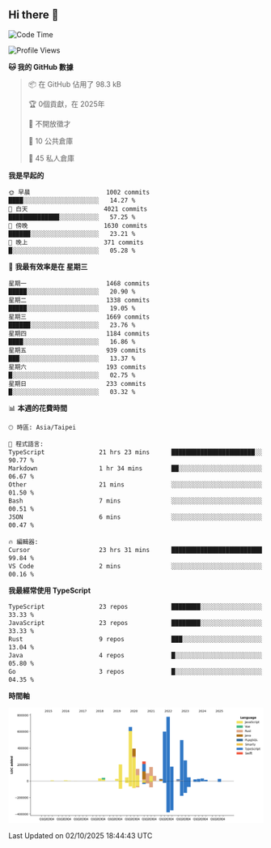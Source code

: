 ## Hi there 👋

<!--START_SECTION:waka-->
![Code Time](http://img.shields.io/badge/Code%20Time-546%20hrs%2013%20mins-blue)

![Profile Views](http://img.shields.io/badge/%E5%80%8B%E4%BA%BA%E9%A0%81%E9%9D%A2%E7%80%8F%E8%A6%BD%E6%AC%A1%E6%95%B8-0-blue)

**🐱 我的 GitHub 數據** 

> 📦 在 GitHub 佔用了 98.3 kB 
 > 
> 🏆  0個貢獻，在 2025年
 > 
> 🚫 不開放徵才
 > 
> 📜 10 公共倉庫 
 > 
> 🔑 45 私人倉庫 
 > 
**我是早起的** 

```text
🌞 早晨                     1002 commits        ████░░░░░░░░░░░░░░░░░░░░░   14.27 % 
🌆 白天                     4021 commits        ██████████████░░░░░░░░░░░   57.25 % 
🌃 傍晚                     1630 commits        ██████░░░░░░░░░░░░░░░░░░░   23.21 % 
🌙 晚上                     371 commits         █░░░░░░░░░░░░░░░░░░░░░░░░   05.28 % 
```
📅 **我最有效率是在 星期三** 

```text
星期一                      1468 commits        █████░░░░░░░░░░░░░░░░░░░░   20.90 % 
星期二                      1338 commits        █████░░░░░░░░░░░░░░░░░░░░   19.05 % 
星期三                      1669 commits        ██████░░░░░░░░░░░░░░░░░░░   23.76 % 
星期四                      1184 commits        ████░░░░░░░░░░░░░░░░░░░░░   16.86 % 
星期五                      939 commits         ███░░░░░░░░░░░░░░░░░░░░░░   13.37 % 
星期六                      193 commits         █░░░░░░░░░░░░░░░░░░░░░░░░   02.75 % 
星期日                      233 commits         █░░░░░░░░░░░░░░░░░░░░░░░░   03.32 % 
```


📊 **本週的花費時間** 

```text
🕑︎ 時區: Asia/Taipei

💬 程式語言: 
TypeScript               21 hrs 23 mins      ███████████████████████░░   90.77 % 
Markdown                 1 hr 34 mins        ██░░░░░░░░░░░░░░░░░░░░░░░   06.67 % 
Other                    21 mins             ░░░░░░░░░░░░░░░░░░░░░░░░░   01.50 % 
Bash                     7 mins              ░░░░░░░░░░░░░░░░░░░░░░░░░   00.51 % 
JSON                     6 mins              ░░░░░░░░░░░░░░░░░░░░░░░░░   00.47 % 

🔥 編輯器: 
Cursor                   23 hrs 31 mins      █████████████████████████   99.84 % 
VS Code                  2 mins              ░░░░░░░░░░░░░░░░░░░░░░░░░   00.16 % 
```

**我最經常使用 TypeScript** 

```text
TypeScript               23 repos            ████████░░░░░░░░░░░░░░░░░   33.33 % 
JavaScript               23 repos            ████████░░░░░░░░░░░░░░░░░   33.33 % 
Rust                     9 repos             ███░░░░░░░░░░░░░░░░░░░░░░   13.04 % 
Java                     4 repos             █░░░░░░░░░░░░░░░░░░░░░░░░   05.80 % 
Go                       3 repos             █░░░░░░░░░░░░░░░░░░░░░░░░   04.35 % 
```



**時間軸**

![Lines of Code chart](https://raw.githubusercontent.com/jos61404/jos61404/main/assets/bar_graph.png)


 Last Updated on 02/10/2025 18:44:43 UTC
<!--END_SECTION:waka-->



<!--
**jos61404/jos61404** is a ✨ _special_ ✨ repository because its `README.md` (this file) appears on your GitHub profile.

Here are some ideas to get you started:

- 🔭 I’m currently working on ...
- 🌱 I’m currently learning ...
- 👯 I’m looking to collaborate on ...
- 🤔 I’m looking for help with ...
- 💬 Ask me about ...
- 📫 How to reach me: ...
- 😄 Pronouns: ...
- ⚡ Fun fact: ...
-->
